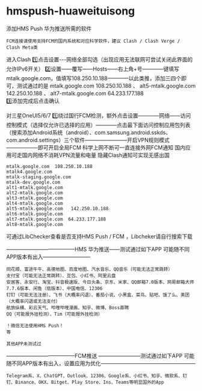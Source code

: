 # hmspush-huaweituisong  
添加HMS Push 华为推送所需的软件  
  
    FCM连接请使用支持FCM的国内系统和对应科学软件，建议 Clash / Clash Verge / Clash Meta类  


进入Clash 1️⃣点击设置---网络全部勾选（出现应用无法联网可尝试关闭此界面的允许IPv6开关）
          2️⃣设置——覆写——Hosts——右上角+号————键填写mtalk.google.com，值填写108.250.10.188————以此类推，添加三四个即可，测试通过的是    mtalk.google.com  108.250.10.188  、    alt5-mtalk.google.com   142.250.10.188  、    alt7-mtalk.google.com  64.233.177.188  
          3️⃣添加完成后点击确认


对三星OneUI5/6/7 1️⃣绕过国行FCM检测，额外点击设置————网络——访问控制模式（选择仅允许已选择的应用）————点击最下面访问控制应用包列表（搜索添加Android系统（android）、com.samsung.android.sskds、com.android.settings）三个软件————————开启VPN规则模式——————即可开启全局FCM 科学上网不断可一直连接外网FCM通知 国内应用可走国内网络不消耗VPN流量和电量 隐藏Clash通知可实现无感出国

    
    mtalk.google.com  108.250.10.188  
    mtalk4.google.com  
    mtalk-staging.google.com  
    mtalk-dev.google.com  
    alt1-mtalk.google.com  
    alt2-mtalk.google.com  
    alt3-mtalk.google.com  
    alt4-mtalk.google.com  
    alt5-mtalk.google.com   142.250.10.188  
    alt6-mtalk.google.com  
    alt7-mtalk.google.com  64.233.177.188  
    alt8-mtalk.google.com  


可通过LibChecker查看是否支持HMS Push / FCM  ，Libcheker请自行搜索下载

  —————————————HMS 华为推送——测试通过如下APP  可能随不同APP版本有出入—————————   
    
    同花顺、富途牛牛、高德地图、百度地图、汽水音乐、QQ音乐（可能无法正常跳转）
    支付宝（可能无法正常跳转）、豆包、小红书、阿里云盘
    安居客、永安行、淘宝、抖音极速版、今日头条、京东、米家、QQ邮箱7.0版本、网易邮箱大师7.7.6版本、闲鱼（低版本）、中国电信、12306
    钉钉（可能无法注册）、飞书（大概率闪退）、番茄小说、小黑盒、菜鸟、贴吧、饿了么、美团（大概率闪退或无法支付）
    航旅纵横、彩云天气、哔哩哔哩漫画、知乎、微博、Boss直聘
    QQ（可能报外挂检测）、Tim（可能报外挂检测）
    
    ！微信无法使用HMS Push！
    等

    其他APP未测试过


  —————————————FCM推送 ————————测试通过如下APP  可能随不同APP版本有出入，设置应用为优化—————————————————— 

    Telegram系、X、ChatGPT、Outlook、12306、Google系、小红书、知乎、微软系、钉钉、Binance、OKX、Bitget、Play Store、Ins、Teams等明显国外的App

